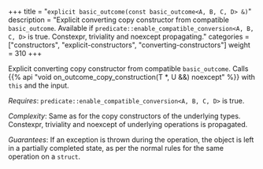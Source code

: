 +++
title = "`explicit basic_outcome(const basic_outcome<A, B, C, D> &)`"
description = "Explicit converting copy constructor from compatible `basic_outcome`. Available if `predicate::enable_compatible_conversion<A, B, C, D>` is true. Constexpr, triviality and noexcept propagating."
categories = ["constructors", "explicit-constructors", "converting-constructors"]
weight = 310
+++

Explicit converting copy constructor from compatible `basic_outcome`. Calls {{% api "void on_outcome_copy_construction(T *, U &&) noexcept" %}} with `this` and the input.

*Requires*: `predicate::enable_compatible_conversion<A, B, C, D>` is true.

*Complexity*: Same as for the copy constructors of the underlying types. Constexpr, triviality and noexcept of underlying operations is propagated.

*Guarantees*: If an exception is thrown during the operation, the object is left in a partially completed state, as per the normal rules for the same operation on a `struct`.
